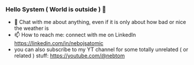 ### Hello System ( World is outside ) 👋

<!--
- 🔭 I’m currently working on ...
- 🌱 I’m currently learning ...
- 👯 I’m looking to collaborate on ...
- 🤔 I’m looking for help with ...
- 💬 Ask me about ...
- 📫 How to reach me: ...
- 😄 Pronouns: ...
- ⚡ Fun fact: ...
-->

- 💬 Chat with me about anything, even if it is only about how bad or nice the weather is
- 📫 How to reach me: connect with me on LinkedIn https://linkedin.com/in/nebojsatomic
- you can also subscribe to my YT channel for some totally unrelated ( or related ) stuff: https://youtube.com/@nebtom
